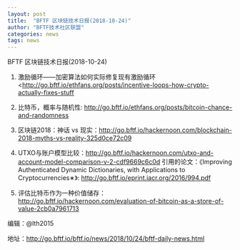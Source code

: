 ```yaml
---
layout: post
title:  "BFTF 区块链技术日报(2018-10-24)"
author: "BFTF技术社区联盟"
categories: news
tags: news
---
```


BFTF 区块链技术日报(2018-10-24)

1. 激励循环——加密算法如何实际修复现有激励循环 <http://go.bftf.io/ethfans.org/posts/incentive-loops-how-crypto-actually-fixes-stuff

2. 比特币，概率与随机性: <http://go.bftf.io/ethfans.org/posts/bitcoin-chance-and-randomness>

3. 区块链2018：神话 vs 现实：<http://go.bftf.io/hackernoon.com/blockchain-2018-myths-vs-reality-325d0ce72c09>

4. UTXO与账户模型比较：<http://go.bftf.io/hackernoon.com/utxo-and-account-model-comparison-v-2-cdf9669c6c0d> 引用的论文：《Improving Authenticated Dynamic Dictionaries, with Applications to Cryptocurrencies∗》: <http://go.bftf.io/eprint.iacr.org/2016/994.pdf>

5. 评估比特币作为一种价值储存： <http://go.bftf.io/hackernoon.com/evaluation-of-bitcoin-as-a-store-of-value-2cb0a7961713>

编辑：@lth2015

地址：http://go.bftf.io/bftf.io/news/2018/10/24/bftf-daily-news.html
